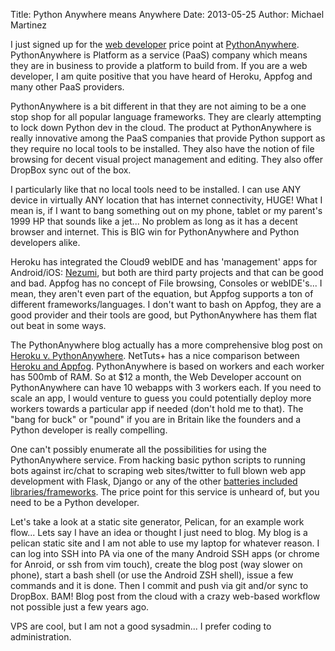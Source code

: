 Title: Python Anywhere means Anywhere
Date: 2013-05-25
Author: Michael Martinez

I just signed up for the [web developer](https://www.pythonanywhere.com/pricing/) price point at [PythonAnywhere](http://pythonanywhere.com/).
PythonAnywhere is Platform as a service (PaaS) company which means they are in business to provide a platform to build from. If
you are a web developer, I am quite positive that you have heard of Heroku, Appfog and many other PaaS providers.

PythonAnywhere is a bit different in that they are not aiming to be a one stop shop for all popular language frameworks.
They are clearly attempting to lock down Python dev in the cloud. The product at PythonAnywhere is really innovative among the
PaaS companies that provide Python support as they require no local tools to be installed. They also have the notion of
file browsing for decent visual project management and editing. They also offer DropBox sync out of the box.

I particularly like that no local tools need to be installed. I can use ANY device in virtually ANY location that has
internet connectivity, HUGE! What I mean is, if I want to bang something out on my phone, tablet or my parent's 1999
HP that sounds like a jet... No problem as long as it has a decent browser and internet. This is BIG win for PythonAnywhere
and Python developers alike.

Heroku has integrated the Cloud9 webIDE and has 'management' apps for Android/iOS: [Nezumi](http://nezumiapp.com/#/iphone), but both are third party
projects and that can be good and bad. Appfog has no concept of File browsing, Consoles or webIDE's... I mean, they aren't
even part of the equation, but Appfog supports a ton of different frameworks/languages. I don't want to bash on Appfog,
they are a good provider and their tools are good, but PythonAnywhere has them flat out beat in some ways.

The PythonAnywhere blog actually has a more comprehensive blog post on [Heroku v. PythonAnywhere](http://blog.pythonanywhere.com/65/).
NetTuts+ has a nice comparison between [Heroku and Appfog](http://net.tutsplus.com/articles/editorials/appfog-vs-heroku/).
PythonAnywhere is based on workers and each worker has 500mb of RAM. So at $12 a month, the Web Developer account on PythonAnywhere
can have 10 webapps with 3 workers each. If you need to scale an app, I would venture to guess you could potentially
deploy more workers towards a particular app if needed (don't hold me to that). The "bang for buck" or "pound" if you
are in Britain like the founders and a Python developer is really compelling.

One can't possibly enumerate all the possibilities for using the PythonAnywhere service. From hacking basic python
scripts to running bots against irc/chat to scraping web sites/twitter to full blown web app development with Flask,
Django or any of the other [batteries included libraries/frameworks](https://www.pythonanywhere.com/batteries_included/).
The price point for this service is unheard of, but you need to be a Python developer.

Let's take a look at a static site generator, Pelican, for an example work flow... Lets say I have an idea or thought I just need to blog.
My blog is a pelican static site and I am not able to use my laptop for whatever reason. I can log into SSH into PA via
one of the many Android SSH apps (or chrome for Anroid, or ssh from vim touch), create the blog post (way slower on phone),
start a bash shell (or use the Android ZSH shell), issue a few commands and it is done. Then I commit and push via
git and/or sync to DropBox. BAM! Blog post from the cloud with a crazy web-based workflow not possible just a few years ago.

VPS are cool, but I am not a good sysadmin... I prefer coding to administration.

